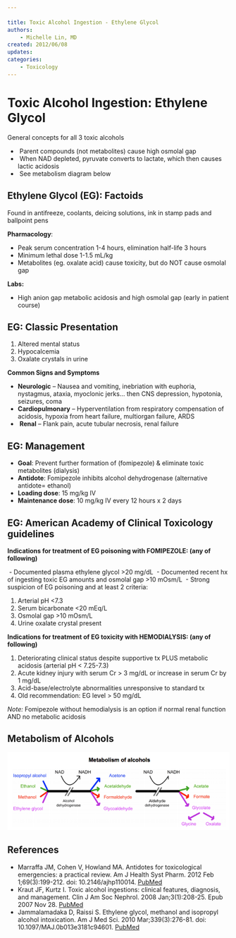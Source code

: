```yaml
---

title: Toxic Alcohol Ingestion - Ethylene Glycol
authors:
    - Michelle Lin, MD
created: 2012/06/08
updates:
categories:
    - Toxicology
---
```


# Toxic Alcohol Ingestion: Ethylene Glycol

General concepts for all 3 toxic alcohols

-  Parent compounds (not metabolites) cause high osmolal gap
-  When NAD depleted, pyruvate converts to lactate, which then causes lactic acidosis
-  See metabolism diagram below

## Ethylene Glycol (EG): Factoids

Found in antifreeze, coolants, deicing solutions, ink in stamp pads and ballpoint pens

**Pharmacology**:

- Peak serum concentration 1-4 hours, elimination half-life 3 hours
- Minimum lethal dose 1-1.5 mL/kg 
- Metabolites (eg. oxalate acid) cause toxicity, but do NOT cause osmolal gap

**Labs:** 

- High anion gap metabolic acidosis and high osmolal gap (early in patient course)

## EG: Classic Presentation 

1. Altered mental status
2. Hypocalcemia
3. Oxalate crystals in urine

**Common Signs and Symptoms**

- **Neurologic** – Nausea and vomiting, inebriation with euphoria, nystagmus, ataxia, myoclonic jerks… then CNS depression, hypotonia, seizures, coma
- **Cardiopulmonary** – Hyperventilation from respiratory compensation of acidosis, hypoxia from heart failure, multiorgan failure, ARDS
-  **Renal** – Flank pain, acute tubular necrosis, renal failure

## EG: Management

- **Goal**: Prevent further formation of (<span class="drug">fomipezole</span>) & eliminate toxic metabolites (dialysis)
- **Antidote**: <span class="drug">Fomipezole</span> inhibits alcohol dehydrogenase (alternative antidote= ethanol)
- **Loading dose**: 15 mg/kg IV
- **Maintenance dose**: 10 mg/kg IV every 12 hours x 2 days 

## EG: American Academy of Clinical Toxicology guidelines

**Indications for treatment of EG poisoning with FOMIPEZOLE: (any of following)**

 - Documented plasma ethylene glycol >20 mg/dL
 \- Documented recent hx of ingesting toxic EG amounts and osmolal gap >10 mOsm/L
 \- Strong suspicion of EG poisoning and at least 2 criteria:

1. Arterial pH &lt;7.3
2. Serum bicarbonate &lt;20 mEq/L
3. Osmolal gap >10 mOsm/L
4. Urine oxalate crystal present

**Indications for treatment of EG toxicity with HEMODIALYSIS: (any of following)**

1. Deteriorating clinical status despite supportive tx PLUS metabolic acidosis (arterial pH &lt; 7.25-7.3)
2. Acute kidney injury with serum Cr > 3 mg/dL or increase in serum Cr by 1 mg/dL
3. Acid-base/electrolyte abnormalities unresponsive to standard tx
4. Old recommendation: EG level > 50 mg/dL

_Note:_ <span class="drug">Fomipezole</span> without hemodialysis is an option if normal renal function AND no metabolic acidosis

## Metabolism of Alcohols

![Metabolism of alcohols drawing](image-1.png)

## References

- Marraffa JM, Cohen V, Howland MA. Antidotes for toxicological emergencies: a practical review. Am J Health Syst Pharm. 2012 Feb 1;69(3):199-212. doi: 10.2146/ajhp110014. [PubMed](https://www.ncbi.nlm.nih.gov/pubmed/?term=22261941)
- Kraut JF, Kurtz I. Toxic alcohol ingestions: clinical features, diagnosis, and management. Clin J Am Soc Nephrol. 2008 Jan;3(1):208-25. Epub 2007 Nov 28. [PubMed](https://www.ncbi.nlm.nih.gov/pubmed/?term=18045860)
- Jammalamadaka D, Raissi S. Ethylene glycol, methanol and isopropyl alcohol intoxication. Am J Med Sci. 2010 Mar;339(3):276-81. doi: 10.1097/MAJ.0b013e3181c94601. [PubMed](https://www.ncbi.nlm.nih.gov/pubmed/?term=20090509)
